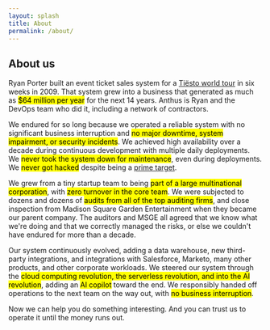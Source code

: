 ```yaml
---
layout: splash
title: About
permalink: /about/
---
```


## About us

Ryan Porter built an event ticket sales system for a <a href="https://en.wikipedia.org/wiki/Kaleidoscope_World_Tour">Tiësto world tour</a> in six weeks in 2009.  That system grew into a business that generated as much as <mark>$64 million per year</mark> for the next 14 years.  Anthus is Ryan and the DevOps team who did it, including a network of contractors.

We endured for so long because we operated a reliable system with <n>no significant business interruption and <mark>no major downtime, system impairment, or security incidents</mark>.  We achieved high availability over a decade during continuous development with multiple daily deployments.  We <mark>never took the system down for maintenance</mark>, even during deployments.  We <mark>never got hacked</mark> despite being a <a href="https://twitter.com/RyanAlynPorter/status/890982980721790976">prime target</a>.

We grew from a tiny startup team to being <mark>part of a large multinational corporation</mark>, with <mark>zero turnover in the core team</mark>.  We were subjected to dozens and dozens of <mark>audits from all of the top auditing firms</mark>, and close inspection from Madison Square Garden Entertainment when they became our parent company.  The auditors and MSGE all agreed that we know what we're doing and that we correctly managed the risks, or else we couldn't have endured for more than a decade.

Our system continuously evolved, adding a data warehouse, new third-party integrations, and integrations with Salesforce, Marketo, many other products, and other corporate workloads.  We steered our system through the <mark>cloud computing revolution, the serverless revolution, and into the AI revolution</mark>, adding an <mark>AI copilot</mark> toward the end.  We responsibly handed off operations to the next team on the way out, with <mark>no business interruption</mark>.

Now we can help you do something interesting.  And you can trust us to operate it until the money runs out.